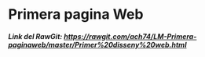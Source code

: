 # Primera pagina Web

##### Link del RawGit: https://rawgit.com/ach74/LM-Primera-paginaweb/master/Primer%20disseny%20web.html
